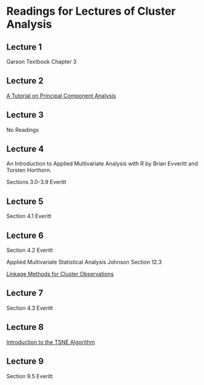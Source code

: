 # Readings for Lectures of Cluster Analysis

## Lecture 1
Garson Textbook Chapter 3

## Lecture 2
[A Tutorial on Principal Component Analysis](https://arxiv.org/pdf/1404.1100.pdf)

## Lecture 3
No Readings

## Lecture 4
An Introduction to Applied Multivariate Analysis with R by Brian Evveritt and Torsten Horthorn.

Sections 3.0-3.9 Everitt

## Lecture 5

Section 4.1 Everitt

## Lecture 6
Section 4.2 Everitt

Applied Multivariate Statistical Analysis Johnson Section 12.3

[Linkage Methods for Cluster Observations](https://support.minitab.com/en-us/minitab/18/help-and-how-to/modeling-statistics/multivariate/how-to/cluster-observations/methods-and-formulas/linkage-methods/#mcquitty)

## Lecture 7
Section 4.3 Everitt

## Lecture 8
[Introduction to the TSNE Algorithm](https://www.oreilly.com/learning/an-illustrated-introduction-to-the-t-sne-algorithm)

## Lecture 9
Section 9.5 Everitt
